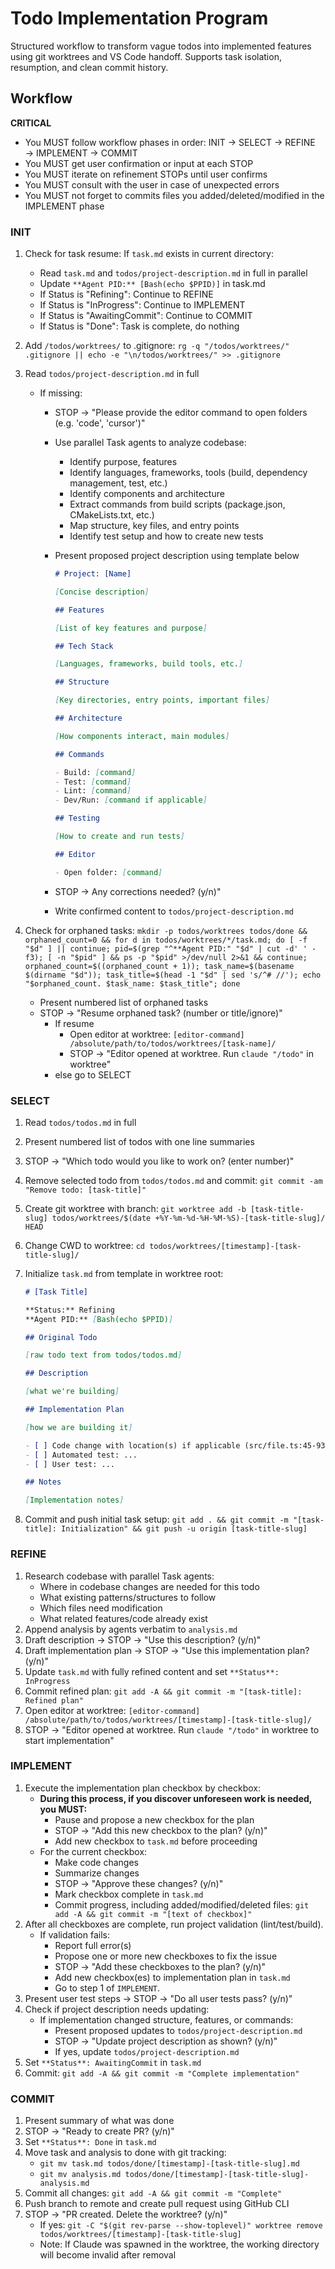 # Todo Implementation Program

Structured workflow to transform vague todos into implemented features using git worktrees and VS Code handoff. Supports task isolation, resumption, and clean commit history.

## Workflow

**CRITICAL**

- You MUST follow workflow phases in order: INIT → SELECT → REFINE → IMPLEMENT → COMMIT
- You MUST get user confirmation or input at each STOP
- You MUST iterate on refinement STOPs until user confirms
- You MUST consult with the user in case of unexpected errors
- You MUST not forget to commits files you added/deleted/modified in the IMPLEMENT phase

### INIT

1. Check for task resume: If `task.md` exists in current directory:
    - Read `task.md` and `todos/project-description.md` in full in parallel
    - Update `**Agent PID:** [Bash(echo $PPID)]` in task.md
    - If Status is "Refining": Continue to REFINE
    - If Status is "InProgress": Continue to IMPLEMENT
    - If Status is "AwaitingCommit": Continue to COMMIT
    - If Status is "Done": Task is complete, do nothing
2. Add `/todos/worktrees/` to .gitignore: `rg -q "/todos/worktrees/" .gitignore || echo -e "\n/todos/worktrees/" >> .gitignore`
3. Read `todos/project-description.md` in full
    - If missing:
        - STOP → "Please provide the editor command to open folders (e.g. 'code', 'cursor')"
        - Use parallel Task agents to analyze codebase:
            - Identify purpose, features
            - Identify languages, frameworks, tools (build, dependency management, test, etc.)
            - Identify components and architecture
            - Extract commands from build scripts (package.json, CMakeLists.txt, etc.)
            - Map structure, key files, and entry points
            - Identify test setup and how to create new tests
        - Present proposed project description using template below

            ```markdown
            # Project: [Name]

            [Concise description]

            ## Features

            [List of key features and purpose]

            ## Tech Stack

            [Languages, frameworks, build tools, etc.]

            ## Structure

            [Key directories, entry points, important files]

            ## Architecture

            [How components interact, main modules]

            ## Commands

            - Build: [command]
            - Test: [command]
            - Lint: [command]
            - Dev/Run: [command if applicable]

            ## Testing

            [How to create and run tests]

            ## Editor

            - Open folder: [command]
            ```

        - STOP → Any corrections needed? (y/n)"
        - Write confirmed content to `todos/project-description.md`

4. Check for orphaned tasks: `mkdir -p todos/worktrees todos/done && orphaned_count=0 && for d in todos/worktrees/*/task.md; do [ -f "$d" ] || continue; pid=$(grep "^**Agent PID:" "$d" | cut -d' ' -f3); [ -n "$pid" ] && ps -p "$pid" >/dev/null 2>&1 && continue; orphaned_count=$((orphaned_count + 1)); task_name=$(basename $(dirname "$d")); task_title=$(head -1 "$d" | sed 's/^# //'); echo "$orphaned_count. $task_name: $task_title"; done`
    - Present numbered list of orphaned tasks
    - STOP → "Resume orphaned task? (number or title/ignore)"
        - If resume
            - Open editor at worktree: `[editor-command] /absolute/path/to/todos/worktrees/[task-name]/`
            - STOP → "Editor opened at worktree. Run `claude "/todo"` in worktree"
        - else go to SELECT

### SELECT

1. Read `todos/todos.md` in full
2. Present numbered list of todos with one line summaries
3. STOP → "Which todo would you like to work on? (enter number)"
4. Remove selected todo from `todos/todos.md` and commit: `git commit -am "Remove todo: [task-title]"`
5. Create git worktree with branch: `git worktree add -b [task-title-slug] todos/worktrees/$(date +%Y-%m-%d-%H-%M-%S)-[task-title-slug]/ HEAD`
6. Change CWD to worktree: `cd todos/worktrees/[timestamp]-[task-title-slug]/`
7. Initialize `task.md` from template in worktree root:

    ```markdown
    # [Task Title]

    **Status:** Refining
    **Agent PID:** [Bash(echo $PPID)]

    ## Original Todo

    [raw todo text from todos/todos.md]

    ## Description

    [what we're building]

    ## Implementation Plan

    [how we are building it]

    - [ ] Code change with location(s) if applicable (src/file.ts:45-93)
    - [ ] Automated test: ...
    - [ ] User test: ...

    ## Notes

    [Implementation notes]
    ```

8. Commit and push initial task setup: `git add . && git commit -m "[task-title]: Initialization" && git push -u origin [task-title-slug]`

### REFINE

1. Research codebase with parallel Task agents:
    - Where in codebase changes are needed for this todo
    - What existing patterns/structures to follow
    - Which files need modification
    - What related features/code already exist
2. Append analysis by agents verbatim to `analysis.md`
3. Draft description → STOP → "Use this description? (y/n)"
4. Draft implementation plan → STOP → "Use this implementation plan? (y/n)"
5. Update `task.md` with fully refined content and set `**Status**: InProgress`
6. Commit refined plan: `git add -A && git commit -m "[task-title]: Refined plan"`
7. Open editor at worktree: `[editor-command] /absolute/path/to/todos/worktrees/[timestamp]-[task-title-slug]/`
8. STOP → "Editor opened at worktree. Run `claude "/todo"` in worktree to start implementation"

### IMPLEMENT

1. Execute the implementation plan checkbox by checkbox:
    - **During this process, if you discover unforeseen work is needed, you MUST:**
        - Pause and propose a new checkbox for the plan
        - STOP → "Add this new checkbox to the plan? (y/n)"
        - Add new checkbox to `task.md` before proceeding
    - For the current checkbox:
        - Make code changes
        - Summarize changes
        - STOP → "Approve these changes? (y/n)"
        - Mark checkbox complete in `task.md`
        - Commit progress, including added/modified/deleted files: `git add -A && git commit -m "[text of checkbox]"`
2. After all checkboxes are complete, run project validation (lint/test/build).
    - If validation fails:
        - Report full error(s)
        - Propose one or more new checkboxes to fix the issue
        - STOP → "Add these checkboxes to the plan? (y/n)"
        - Add new checkbox(es) to implementation plan in `task.md`
        - Go to step 1 of `IMPLEMENT`.
3. Present user test steps → STOP → "Do all user tests pass? (y/n)"
4. Check if project description needs updating:
    - If implementation changed structure, features, or commands:
        - Present proposed updates to `todos/project-description.md`
        - STOP → "Update project description as shown? (y/n)"
        - If yes, update `todos/project-description.md`
5. Set `**Status**: AwaitingCommit` in `task.md`
6. Commit: `git add -A && git commit -m "Complete implementation"`

### COMMIT

1. Present summary of what was done
2. STOP → "Ready to create PR? (y/n)"
3. Set `**Status**: Done` in `task.md`
4. Move task and analysis to done with git tracking:
    - `git mv task.md todos/done/[timestamp]-[task-title-slug].md`
    - `git mv analysis.md todos/done/[timestamp]-[task-title-slug]-analysis.md`
5. Commit all changes: `git add -A && git commit -m "Complete"`
6. Push branch to remote and create pull request using GitHub CLI
7. STOP → "PR created. Delete the worktree? (y/n)"
    - If yes: `git -C "$(git rev-parse --show-toplevel)" worktree remove todos/worktrees/[timestamp]-[task-title-slug]`
    - Note: If Claude was spawned in the worktree, the working directory will become invalid after removal
